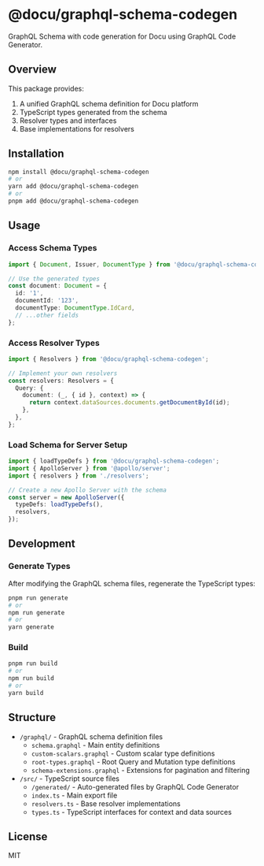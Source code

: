 # @docu/graphql-schema-codegen

GraphQL Schema with code generation for Docu using GraphQL Code Generator.

## Overview

This package provides:

1. A unified GraphQL schema definition for Docu platform
2. TypeScript types generated from the schema
3. Resolver types and interfaces
4. Base implementations for resolvers

## Installation

```bash
npm install @docu/graphql-schema-codegen
# or
yarn add @docu/graphql-schema-codegen
# or
pnpm add @docu/graphql-schema-codegen
```

## Usage

### Access Schema Types

```typescript
import { Document, Issuer, DocumentType } from '@docu/graphql-schema-codegen';

// Use the generated types
const document: Document = {
  id: '1',
  documentId: '123',
  documentType: DocumentType.IdCard,
  // ...other fields
};
```

### Access Resolver Types

```typescript
import { Resolvers } from '@docu/graphql-schema-codegen';

// Implement your own resolvers
const resolvers: Resolvers = {
  Query: {
    document: (_, { id }, context) => {
      return context.dataSources.documents.getDocumentById(id);
    },
  },
};
```

### Load Schema for Server Setup

```typescript
import { loadTypeDefs } from '@docu/graphql-schema-codegen';
import { ApolloServer } from '@apollo/server';
import { resolvers } from './resolvers';

// Create a new Apollo Server with the schema
const server = new ApolloServer({
  typeDefs: loadTypeDefs(),
  resolvers,
});
```

## Development

### Generate Types

After modifying the GraphQL schema files, regenerate the TypeScript types:

```bash
pnpm run generate
# or
npm run generate
# or
yarn generate
```

### Build

```bash
pnpm run build
# or
npm run build
# or
yarn build
```

## Structure

- `/graphql/` - GraphQL schema definition files
  - `schema.graphql` - Main entity definitions
  - `custom-scalars.graphql` - Custom scalar type definitions
  - `root-types.graphql` - Root Query and Mutation type definitions
  - `schema-extensions.graphql` - Extensions for pagination and filtering
- `/src/` - TypeScript source files
  - `/generated/` - Auto-generated files by GraphQL Code Generator
  - `index.ts` - Main export file
  - `resolvers.ts` - Base resolver implementations
  - `types.ts` - TypeScript interfaces for context and data sources

## License

MIT
